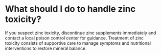 # What should I do to handle zinc toxicity?

If you suspect zinc toxicity, discontinue zinc supplements immediately and contact a local poison control center for guidance. Treatment of zinc toxicity consists of supportive care to manage symptoms and nutritional interventions to restore mineral balance.
